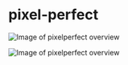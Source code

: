 # pixel-perfect

![Image of pixelperfect overview](https://i.ibb.co/gWDhfQ0/desktop.png)


![Image of pixelperfect overview](https://i.ibb.co/D9RMZHR/mobile.png)
